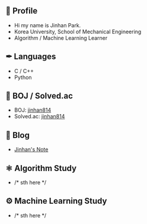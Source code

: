 ## 👋 Profile

- Hi my name is Jinhan Park.
- Korea University, School of Mechanical Engineering
- Algorithm / Machine Learning Learner

## ✒ Languages

- C / C++
- Python

## 💎 BOJ / Solved.ac

- BOJ: [jinhan814](https://www.acmicpc.net/user/jinhan814)
- Solved.ac: [jinhan814](https://solved.ac/profile/jinhan814)

## 📒 Blog

- [Jinhan's Note](https://blog.naver.com/jinhan814)

## ⚛ Algorithm Study

- /* sth here */

## ⚙ Machine Learning Study

- /* sth here */
